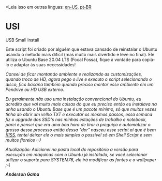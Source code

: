 \*Leia isso em outras línguas: [en-US](README.md), [pt-BR](README.pt-BR.md)

# USI

USB Small Install

Este script foi criado por alguém que estava cansado de reinstalar o Ubuntu usando o método mais difícil (mas muito mais divertido e leve no final). Ele utiliza o Ubuntu Base 20.04 LTS (Focal Fossa), fique à vontade para copiá-lo e adaptar às suas necessidades!

_Cansei de ficar montando ambiente e realizando as customizações, quando troco de HD, agora pego o live e executo o script selecionando o disco, fica bacana também quando preciso montar esse ambiente em um Pendrive ou HD USB externo._

_Eu geralmente não uso uma instalação convencional do Ubuntu, eu acredito que vai muito mais coisas do que eu preciso então eu instalava na unha usando o Ubuntu Base que é um pacote mínimo, só que muitas vezes tinha de abrir um velho TXT e executar os mesmos passos, essa semana fiz o upgrade dos SSD's nas minhas estações de trabalho e notebook, parei e pensei que era uma boa hora de tirar a preguiça e automatizar o grosso desse processo então dessa "dor" nasceu esse script aí que é bem [KISS](https://en.wikipedia.org/wiki/KISS_principle "Keep It Simple, Stupid"), tentei deixar ele o mais simples o possível só em Shell Script e sem muitos floreios :-)_

_Atualização: Adicionei na pasta local do repositório a versão para execução em máquinas com o Ubuntu já instalado, se você selecionar utilizar o suporte para SYSTEM76, ele irá modificar as fontes e o wallpaper ;-)_

**_Anderson Gama_**
